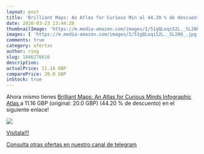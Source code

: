 ```yaml
---
layout: post
title: 'Brilliant Maps: An Atlas for Curious Min al 44.20 % de descuento'
date: 2020-03-23 13:44:28
thumbnailImage: 'https://m.media-amazon.com/images/I/51gQLoqiS2L._SL200_.jpg'
images: [ 'https://m.media-amazon.com/images/I/51gQLoqiS2L._SL200_.jpg' ]
comments: true
category: ofertas
author: ring
slug: 1846276616
description:
actualPrice: 11.16 GBP
comparePrice: 20.0 GBP
inStock: true
---
```


Ahora mismo tienes [Brilliant Maps: An Atlas for Curious Minds  Infographic Atlas ](https://www.amazon.co.uk/dp/1846276616/?tag=redken01-21) a 11.16 GBP (original: 20.0 GBP) (44.20 %  de descuento) en el siguiente enlace!

[![](https://m.media-amazon.com/images/I/51gQLoqiS2L._SL200_.jpg)](https://www.amazon.co.uk/dp/1846276616/?tag=redken01-21)

[Visítala!!!](https://www.amazon.co.uk/dp/1846276616/?tag=redken01-21)

[Consulta otras ofertas en nuestro canal de telegram](https://t.me/s/ofertas25)
